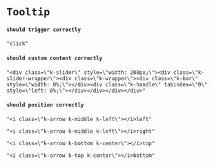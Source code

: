 # `Tooltip`

#### `should trigger correctly`

```
"click"
```

#### `should custom content correctly`

```
"<div class=\"k-slider\" style=\"width: 200px;\"><div class=\"k-slider-wrapper\"><div class=\"k-wrapper\"><div class=\"k-bar\" style=\"width: 0%;\"></div><div class=\"k-handle\" tabindex=\"0\" style=\"left: 0%;\"></div></div></div></div>"
```

#### `should position correctly`

```
"<i class=\"k-arrow k-middle k-left\"></i>left"
```

```
"<i class=\"k-arrow k-middle k-left\"></i>right"
```

```
"<i class=\"k-arrow k-bottom k-center\"></i>top"
```

```
"<i class=\"k-arrow k-top k-center\"></i>bottom"
```

